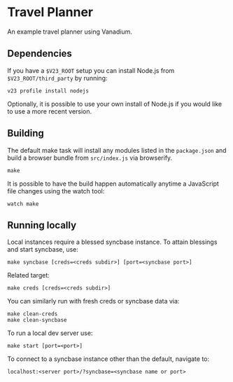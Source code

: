 # Travel Planner

An example travel planner using Vanadium.

## Dependencies

If you have a `$V23_ROOT` setup you can install Node.js from
`$V23_ROOT/third_party` by running:

    v23 profile install nodejs

Optionally, it is possible to use your own install of Node.js if you would like
to use a more recent version.

## Building

The default make task will install any modules listed in the `package.json` and
build a browser bundle from `src/index.js` via browserify.

    make

It is possible to have the build happen automatically anytime a JavaScript file
changes using the watch tool:

    watch make

## Running locally

Local instances require a blessed syncbase instance. To attain blessings and
start syncbase, use:

    make syncbase [creds=<creds subdir>] [port=<syncbase port>]

Related target:

    make creds [creds=<creds subdir>]

You can similarly run with fresh creds or syncbase data via:

    make clean-creds
    make clean-syncbase

To run a local dev server use:

    make start [port=<port>]

To connect to a syncbase instance other than the default, navigate to:

    localhost:<server port>/?syncbase=<syncbase name or port>
